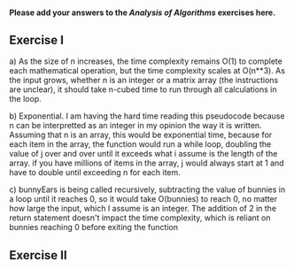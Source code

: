 #### Please add your answers to the ***Analysis of  Algorithms*** exercises here.

## Exercise I

a) As the size of n increases, the time complexity 
remains O(1) to complete each mathematical operation, but the time complexity scales at O(n**3). As the input grows, whether n is an integer or a matrix array (the instructions are unclear), it should take n-cubed time to run through all calculations in the loop. 


b) Exponential. I am having the hard time reading this 
pseudocode because n can be interpretted as an integer 
in my opinion the way it is written. Assuming that n
is an array, this would be exponential time, because for each item in the array, the function would run a while loop, doubling the value of j over and over until it exceeds what i assume is the length of the array. if you have millions of items in the array, j would always start at 1 and have to double until exceeding n for each item. 


c) bunnyEars is being called recursively, subtracting the value of bunnies in a loop until it reaches 0, so it would take O(bunnies) to reach 0, no matter how large the input, which I assume is an integer. The addition of 2 in the return statement doesn't impact the time complexity, which is reliant on bunnies reaching 0 before exiting the function

## Exercise II


